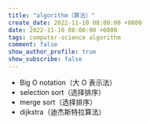 ```yaml
---
title: "algorithm（算法）"
create_date: 2022-11-10 08:00:00 +0800
date: 2022-11-10 08:00:00 +0800
tags: computer-science algorithm
comment: false
show_author_profile: true
show_subscribe: false
---
```


- Big O notation（大 O 表示法）
- selection sort（选择排序）
- merge sort（选择排序）
- dijkstra（迪杰斯特拉算法）

